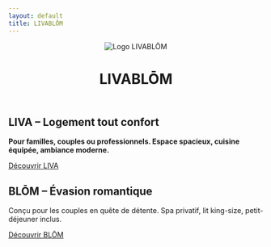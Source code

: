 ```yaml
---
layout: default
title: LIVABLŌM
---
```


<!-- En-tête avec logo et titre sur fond noir -->
<header class="bg-black text-white flex items-center justify-between px-6 py-4 w-full h-20">
  <img src="{{ site.baseurl }}/assets/images/logo-livablom.png" alt="Logo LIVABLŌM" class="h-12 w-auto">
  <h1 class="text-2xl md:text-3xl font-extrabold tracking-wide">LIVABLŌM</h1>
</header>

<!-- Contenu principal pleine hauteur (moins header) -->
<div class="flex flex-col md:flex-row w-screen overflow-hidden" style="height: calc(100vh - 80px);">

  <!-- Partie LIVA -->
  <div class="w-full md:w-1/2 h-1/2 md:h-full bg-cover bg-center flex flex-col items-center justify-center p-6 text-center text-black" style="background-image: url('{{ site.baseurl }}/assets/images/salon1.jpg');">
    <div class="bg-white/80 backdrop-blur-md p-6 rounded-lg shadow-lg max-w-sm">
      <h2 class="text-3xl font-bold mb-4">LIVA – Logement tout confort</h2>
      <p class="mb-6 text-lg font-semibold text-black">
        <strong>Pour familles, couples ou professionnels. Espace spacieux, cuisine équipée, ambiance moderne.</strong>
      </p>
      <a href="{{ site.baseurl }}/liva" class="bg-black text-white py-2 px-4 rounded hover:bg-gray-800">Découvrir LIVA</a>
    </div>
  </div>

  <!-- Partie BLŌM -->
  <div class="w-full md:w-1/2 h-1/2 md:h-full bg-cover bg-center text-white flex flex-col items-center justify-center p-6 text-center" style="background-image: url('{{ site.baseurl }}/assets/images/tableromantique.jpg');">
    <div class="bg-black/70 p-4 rounded-lg">
      <h2 class="text-3xl font-bold mb-4">BLŌM – Évasion romantique</h2>
      <p class="mb-6 text-lg max-w-xs">Conçu pour les couples en quête de détente. Spa privatif, lit king-size, petit-déjeuner inclus.</p>
      <a href="{{ site.baseurl }}/blom" class="bg-white text-black py-2 px-4 rounded hover:bg-gray-200">Découvrir BLŌM</a>
    </div>
  </div>

</div>
